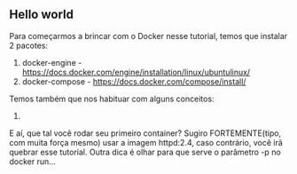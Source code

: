 ## Hello world

Para começarmos a brincar com o Docker nesse tutorial, temos que instalar 2 pacotes:

1. docker-engine -  https://docs.docker.com/engine/installation/linux/ubuntulinux/
2. docker-compose - https://docs.docker.com/compose/install/

Temos também que nos habituar com alguns conceitos:

1.




E aí, que tal você rodar seu primeiro container? Sugiro FORTEMENTE(tipo, com muita força mesmo) usar a imagem httpd:2.4, caso contrário, você irã quebrar esse tutorial. Outra dica é olhar para que serve o parâmetro -p no docker run...

